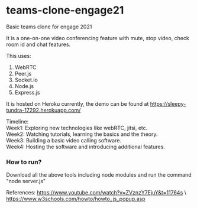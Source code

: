 # teams-clone-engage21
Basic teams clone for engage 2021

It is a one-on-one video conferencing feature with mute, stop video, check room id and chat features.

This uses:
1. WebRTC
2. Peer.js
3. Socket.io
4. Node.js
5. Express.js

It is hosted on Heroku currently, the demo can be found at https://sleepy-tundra-17292.herokuapp.com/

Timeline:<br/>
Week1: Exploring new technologies like webRTC, jitsi, etc. <br/>
Week2: Watching tutorials, learning the basics and the theory.<br/>
Week3: Building a basic video calling software.<br/>
Week4: Hosting the software and introducing additional features.<br/>

### How to run?
Download all the above tools including node modules and run the command "node server.js"


References:
https://www.youtube.com/watch?v=ZVznzY7EjuY&t=11764s \\
https://www.w3schools.com/howto/howto_js_popup.asp
